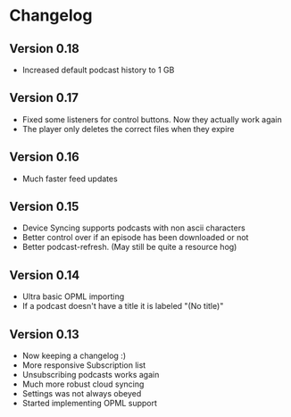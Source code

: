 Changelog
=========

Version 0.18
------------

* Increased default podcast history to 1 GB

Version 0.17
------------

* Fixed some listeners for control buttons. Now they actually work again
* The player only deletes the correct files when they expire

Version 0.16
------------

* Much faster feed updates

Version 0.15
------------

* Device Syncing supports podcasts with non ascii characters
* Better control over if an episode has been downloaded or not
* Better podcast-refresh. (May still be quite a resource hog)

Version 0.14
------------

* Ultra basic OPML importing
* If a podcast doesn't have a title it is labeled "(No title)"

Version 0.13
------------

* Now keeping a changelog :)
* More responsive Subscription list
* Unsubscribing podcasts works again
* Much more robust cloud syncing
* Settings was not always obeyed
* Started implementing OPML support
